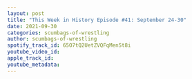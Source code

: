 ```yaml
---
layout: post
title: "This Week in History Episode #41: September 24-30"
date: 2021-09-30
categories: scumbags-of-wrestling
author: scumbags-of-wrestling
spotify_track_id: 65O7tQ2UetZVQFqMenSt8i
youtube_video_id: 
apple_track_id: 
youtube_metadata: 
---
```

